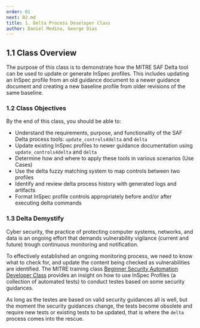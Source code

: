 ```yaml
---
order: 01
next: 02.md
title: 1. Delta Process Developer Class
author: Daniel Medina, George Dias
---
```


## 1.1 Class Overview

The purpose of this class is to demonstrate how the MITRE SAF Delta tool can be used to update or generate InSpec profiles. This includes updating an InSpec profile from an old guidance document to a newer guidance document and creating a new baseline profile from older revisions of the same baseline.

### 1.2 Class Objectives

By the end of this class, you should be able to:

- Understand the requirements, purpose, and functionality of the SAF Delta process tools: `update_controls4delta` and `delta`
- Update existing InSpec profiles to newer guidance documentation using `update_controls4delta` and `delta`
- Determine how and where to apply these tools in various scenarios (Use Cases)
- Use the delta fuzzy matching system to map controls between two profiles
- Identify and review delta process history with generated logs and artifacts
- Format InSpec profile controls appropriately before and/or after executing delta commands

### 1.3 Delta Demystify
Cyber security, the practice of protecting computer systems, networks, and data is an ongoing effort
that demands vulnerability vigilance (current and future) trough continuous monitoring and notification.

To effectively established an ongoing monitoring process, we need to know what to check for, and
update the content being checked as vulnerabilities are identified. The MITRE training class [Beginner Security Automation Developer Class](https://deploy-preview-256--mitre-saf-training.netlify.app/courses/beginner/) provides an insight on how to use InSpec Profiles (a collection of automated tests) to conduct testes based on some security guidances.

As long as the testes are based on valid security guidances all is well, but the moment the security guidances change, the tests become obsolete and require new tests or existing tests to be updated, that is where the `delta` process comes into the rescue.
